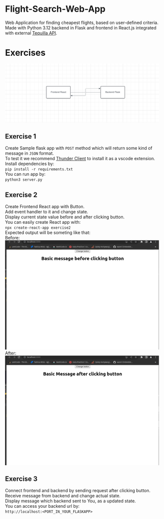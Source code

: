 #  Flight-Search-Web-App

Web Application for finding cheapest flights, based on user-defined criteria. Made with Python 3.12 backend in Flask and frontend in React.js integrated with external [Tequilla API](https://www.google.com/url?sa=t&rct=j&q=&esrc=s&source=web&cd=&ved=2ahUKEwj6kNT7jJSFAxXwcvEDHXhJArcQFnoECA8QAQ&url=https%3A%2F%2Ftequila.kiwi.com%2F&usg=AOvVaw0cgCMmCdXi_Q61rVhtC__G&opi=89978449).

  

#  Exercises

![chart](https://raw.githubusercontent.com/Hampter-wojkur/Flight-Search-Web-App/exercises/screenshots/chart.png)

## Exercise 1
Create Sample flask app with `POST` method which will return some kind of message in `JSON` format.</br>
To test it we recommend [Thunder Client](https://www.thunderclient.com/) to install it as a vscode extension. </br>
Install dependencies by: </br>
`pip install -r requirements.txt`</br>
You can run app by: </br>
`python3 server.py`
## Exercise 2
Create Frontend React app with Button. </br>
Add event handler to it and change state. </br>
Display current state value before and after clicking button. </br>
You can easily create React app with: </br>
`npx create-react-app exercise2`</br>
Expected output will be someting like that:</br>
Before:
![before](https://raw.githubusercontent.com/Hampter-wojkur/Flight-Search-Web-App/exercises/screenshots/before.png)</br>
After:
![after](https://raw.githubusercontent.com/Hampter-wojkur/Flight-Search-Web-App/exercises/screenshots/after.png)
## Exercise 3
Connect frontend and backend by sending request after clicking button. </br>
Receive message from backend and change actual state. </br>
Display message which backend sent to You, as a updated state. </br>
You can access your backend url by:</br>
`http://localhost:<PORT_IN_YOUR_FLASKAPP>`
